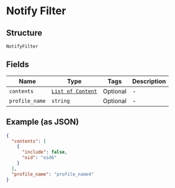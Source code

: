 
# Notify Filter

## Structure

`NotifyFilter`

## Fields

| Name | Type | Tags | Description |
|  --- | --- | --- | --- |
| `contents` | [`List of Content`](../../doc/models/content.md) | Optional | - |
| `profile_name` | `string` | Optional | - |

## Example (as JSON)

```json
{
  "contents": [
    {
      "include": false,
      "oid": "oid6"
    }
  ],
  "profile_name": "profile_name4"
}
```

